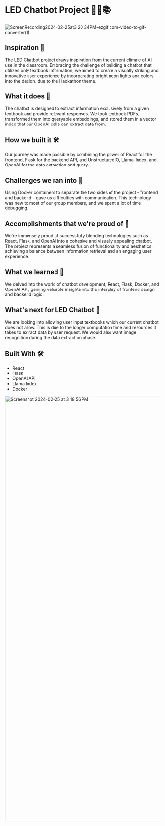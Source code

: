 # LED Chatbot Project 💬💡📚

![ScreenRecording2024-02-25at3 20 34PM-ezgif com-video-to-gif-converter(1)](https://github.com/benninghoven/fullyhacks-2024/assets/49360048/7b50352a-20e3-43bc-b21d-26c885904850)

## Inspiration 🚀

The LED Chatbot project draws inspiration from the current climate of AI use in the classroom. Embracing the challenge of building a chatbot that utilizes only textbook information, we aimed to create a visually striking and innovative user experience by incorporating bright neon lights and colors into the design, due to the Hackathon theme.

## What it does 🌟

The chatbot is designed to extract information exclusively from a given textbook and provide relevant responses. We took textbook PDFs, transformed them into queryable embeddings, and stored them in a vector index that our OpenAI calls can extract data from.

## How we built it 🛠️

Our journey was made possible by combining the power of React for the frontend, Flask for the backend API, and UnstructuredIO, Llama-Index, and OpenAI for the data extraction and query.

## Challenges we ran into 🤔

Using Docker containers to separate the two sides of the project – frontend and backend – gave us difficulties with communication. This technology was new to most of our group members, and we spent a lot of time debugging.

## Accomplishments that we're proud of 🎉

We're immensely proud of successfully blending technologies such as React, Flask, and OpenAI into a cohesive and visually appealing chatbot. The project represents a seamless fusion of functionality and aesthetics, achieving a balance between information retrieval and an engaging user experience.

## What we learned 🧠

We delved into the world of chatbot development, React, Flask, Docker, and OpenAI API, gaining valuable insights into the interplay of frontend design and backend logic.

## What's next for LED Chatbot 🚀

We are looking into allowing user input textbooks which our current chatbot does not allow. This is due to the longer computation time and resources it takes to extract data by user request. We would also want image recognition during the data extraction phase.

## Built With 🛠️
- React
- Flask
- OpenAI API
- Llama Index
- Docker


<img width="1377" alt="Screenshot 2024-02-25 at 3 18 56 PM" src="https://github.com/benninghoven/fullyhacks-2024/assets/49360048/9dd11f17-d339-4ce9-857d-28ed5ecf0a39">

